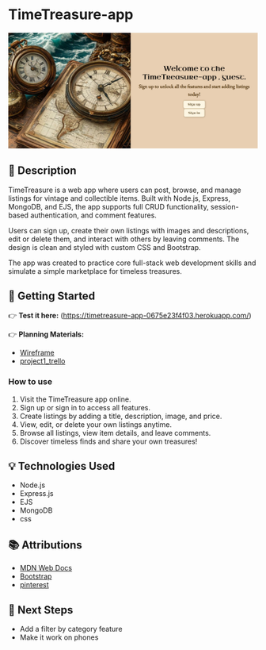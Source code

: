 # TimeTreasure-app

![Game Screenshot](/public/assets/app_intro.png)

## 🧭 Description

TimeTreasure is a web app where users can post, browse, and manage listings for vintage and collectible items. Built with Node.js, Express, MongoDB, and EJS, the app supports full CRUD functionality, session-based authentication, and comment features.

Users can sign up, create their own listings with images and descriptions, edit or delete them, and interact with others by leaving comments. The design is clean and styled with custom CSS and Bootstrap.

The app was created to practice core full-stack web development skills and simulate a simple marketplace for timeless treasures.



## 🚀 Getting Started

👉 **Test it here:** (https://timetreasure-app-0675e23f4f03.herokuapp.com/)

👉 **Planning Materials:**
- [Wireframe](/public/assets/wireframe(2).png)
- [project1_trello](https://trello.com/b/OAeLGEay/project-2)

### How to use
1. Visit the TimeTreasure app online.
2. Sign up or sign in to access all features.
3. Create listings by adding a title, description, image, and price.
4. View, edit, or delete your own listings anytime.
5. Browse all listings, view item details, and leave comments.
6. Discover timeless finds and share your own treasures!


## 💡 Technologies Used

- Node.js
- Express.js
- EJS
- MongoDB
- css

## 📚 Attributions

- [MDN Web Docs](https://developer.mozilla.org/)
- [Bootstrap](https://getbootstrap.com/)
- [pinterest](https://www.pinterest.com/pin/986710599618115723/)

## 🚧 Next Steps

- Add a filter by category feature 
- Make it work on phones